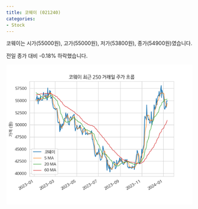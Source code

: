 ```yaml
---
title: 코웨이 (021240)
categories:
- Stock
---
```


코웨이는 시가(55000원), 고가(55000원), 저가(53800원), 종가(54900원)였습니다.

전일 종가 대비 -0.18% 하락했습니다.

<!-- more -->

![021240](/assets/images/stock/021240.png)